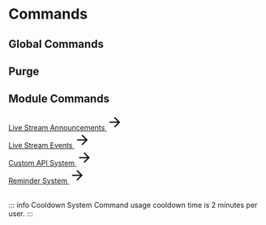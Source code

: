 # Commands

## Global Commands <Badge type="tip" text="beta"/>

## Purge <Badge type="tip" text="beta"/>

## Module Commands

<!-- Live Stream Announcements - CONTENT REFERANCE SMALL -->
<style src="@theme/style.css"></style>
<div>
    <a class="content-ref-s" href="/discord-bot/live-stream-announcements">
        <span class="ref-details-s">
            <span class="content-ref-page-title-s">Live Stream Announcements <Badge type="warning" text="NEW"/></span> 
        </span>
        <svg style="width:32px;height:32px;" viewBox="0 0 24 24" class="content-ref-svg-s" aria-hidden="true"><path fill="currentColor" d="M4,11V13H16L10.5,18.5L11.92,19.92L19.84,12L11.92,4.08L10.5,5.5L16,11H4Z"></path></svg>
    </a>
</div>

<!-- Live Stream Events - CONTENT REFERANCE SMALL -->
<style src="@theme/style.css"></style>
<div>
    <a class="content-ref-s" href="/discord-bot/live-stream-events">
        <span class="ref-details-s">
            <span class="content-ref-page-title-s">Live Stream Events <Badge type="warning" text="NEW"/></span> 
        </span>
        <svg style="width:32px;height:32px;" viewBox="0 0 24 24" class="content-ref-svg-s" aria-hidden="true"><path fill="currentColor" d="M4,11V13H16L10.5,18.5L11.92,19.92L19.84,12L11.92,4.08L10.5,5.5L16,11H4Z"></path></svg>
    </a>
</div>

<!-- Custom API System - CONTENT REFERANCE SMALL -->
<style src="@theme/style.css"></style>
<div>
    <a class="content-ref-s" href="/discord-bot/custom-api-system">
        <span class="ref-details-s">
            <span class="content-ref-page-title-s">Custom API System <Badge type="info" text="planned"/></span> 
        </span>
        <svg style="width:32px;height:32px;" viewBox="0 0 24 24" class="content-ref-svg-s" aria-hidden="true"><path fill="currentColor" d="M4,11V13H16L10.5,18.5L11.92,19.92L19.84,12L11.92,4.08L10.5,5.5L16,11H4Z"></path></svg>
    </a>
</div>

<!-- Reminder System - CONTENT REFERANCE SMALL -->
<style src="@theme/style.css"></style>
<div>
    <a class="content-ref-s" href="/discord-bot/reminder-system">
        <span class="ref-details-s">
            <span class="content-ref-page-title-s">Reminder System <Badge type="info" text="planned"/></span> 
        </span>
        <svg style="width:32px;height:32px;" viewBox="0 0 24 24" class="content-ref-svg-s" aria-hidden="true"><path fill="currentColor" d="M4,11V13H16L10.5,18.5L11.92,19.92L19.84,12L11.92,4.08L10.5,5.5L16,11H4Z"></path></svg>
    </a>
</div>

<br/>

::: info Cooldown System
Command usage cooldown time is 2 minutes per user.
:::
